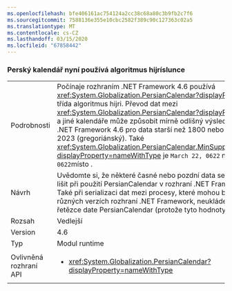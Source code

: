 ```yaml
---
ms.openlocfilehash: bfe406161ac754124a2cc38c68a80c3b9fb2c7f6
ms.sourcegitcommit: 7588136e355e10cbc2582f389c90c127363c02a5
ms.translationtype: MT
ms.contentlocale: cs-CZ
ms.lasthandoff: 03/15/2020
ms.locfileid: "67858442"
---
```

### <a name="persian-calendar-now-uses-the-hijri-solar-algorithm"></a>Perský kalendář nyní používá algoritmus hijríslunce

|   |   |
|---|---|
|Podrobnosti|Počínaje rozhraním .NET Framework 4.6 používá <xref:System.Globalization.PersianCalendar?displayProperty=name> třída algoritmus hijri. Převod dat mezi <xref:System.Globalization.PersianCalendar?displayProperty=name> a jiné kalendáře může způsobit mírně odlišný výsledek počínaje .NET Framework 4.6 pro data starší než 1800 nebo později než 2023 (gregoriánský). Také <xref:System.Globalization.PersianCalendar.MinSupportedDateTime?displayProperty=nameWithType> je <code>March 22, 0622</code> nyní <code>March 21, 0622</code>místo .|
|Návrh|Uvědomte si, že některé časné nebo pozdní data se mohou mírně lišit při použití PersianCalendar v rozhraní .NET Framework 4.6. Také při serializaci dat mezi procesy, které mohou být spuštěny na různých verzích rozhraní .NET Framework, neukládejte je jako řetězce date PersianCalendar (protože tyto hodnoty se mohou lišit).|
|Rozsah|Vedlejší|
|Version|4.6|
|Typ|Modul runtime|
|Ovlivněná rozhraní API|<ul><li><xref:System.Globalization.PersianCalendar?displayProperty=nameWithType></li></ul>|
